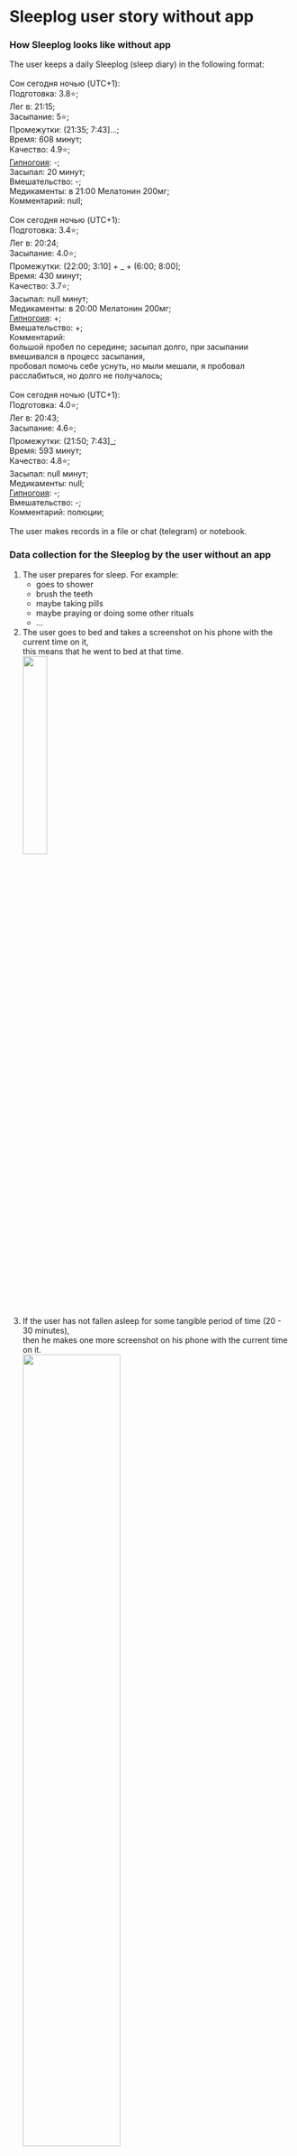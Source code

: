 # Sleeplog user story without app


### How Sleeplog looks like without app
The user keeps a daily Sleeplog (sleep diary) in the following format:<br>
<br>
Сон сегодня ночью (UTC+1):<br>
Подготовка: 3.8⭐️;<br>
Лег в: 21:15;<br>
Засыпание: 5⭐️;<br>
Промежутки: (21:35; 7:43]...;<br>
Время: 608 минут;<br>
Качество: 4.9⭐️;<br>
[Гипногоия](https://ru.wikipedia.org/wiki/%D0%93%D0%B8%D0%BF%D0%BD%D0%B0%D0%B3%D0%BE%D0%B3%D0%B8%D1%8F): -;<br>
Засыпал: 20 минут;<br>
Вмешательство: -;<br>
Медикаменты: в 21:00 Мелатонин 200мг;<br>
Комментарий: null;<br>
<br>
Сон сегодня ночью (UTC+1):<br>
Подготовка: 3.4⭐️;<br>
Лег в: 20:24;<br>
Засыпание: 4.0⭐️;<br>
Промежутки: (22:00; 3:10] + &#95; + (6:00; 8:00];<br>
Время: 430 минут;<br>
Качество: 3.7⭐️;<br>
Засыпал: null минут;<br>
Медикаменты: в 20:00 Мелатонин 200мг;<br>
[Гипногоия](https://ru.wikipedia.org/wiki/%D0%93%D0%B8%D0%BF%D0%BD%D0%B0%D0%B3%D0%BE%D0%B3%D0%B8%D1%8F): +;<br>
Вмешательство: +;<br>
Комментарий:<br>
большой пробел по середине;
засыпал долго, при засыпании вмешивался в процесс засыпания,<br>
пробовал помочь себе уснуть, но мыли мешали, я пробовал расслабиться, но долго не получалось;<br>
<br>
Сон сегодня ночью (UTC+1):<br>
Подготовка: 4.0⭐️;<br>
Лег в: 20:43;<br>
Засыпание: 4.6⭐️;<br>
Промежутки: (21:50; 7:43]&#95;;<br>
Время: 593 минут;<br>
Качество: 4.8⭐️;<br>
Засыпал: null минут;<br>
Медикаменты: null;<br>
[Гипногоия](https://ru.wikipedia.org/wiki/%D0%93%D0%B8%D0%BF%D0%BD%D0%B0%D0%B3%D0%BE%D0%B3%D0%B8%D1%8F): -;<br>
Вмешательство: -;<br>
Комментарий: полюции;<br>
<br>
The user makes records in a file or chat (telegram) or notebook.<br>

### Data collection for the Sleeplog by the user without an app
1. The user prepares for sleep.
For example:
   - goes to shower
   - brush the teeth
   - maybe taking pills
   - maybe praying or doing some other rituals
   - ...
2. The user goes to bed and takes a screenshot on his phone with the current time on it,<br>
this means that he went to bed at that time.<br>
<img src="https://user-images.githubusercontent.com/45210795/194901951-b0f448a1-93c8-487e-b49c-0d6371e8d62b.png" width="30%"><br>
3. If the user has not fallen asleep for some tangible period of time (20 - 30 minutes),<br>
then he makes one more screenshot on his phone with the current time on it.<br>
<img src="https://user-images.githubusercontent.com/45210795/194905486-4b87ecda-863d-4e2a-8d86-e8de0b408bc8.png" width="60%"><br>
4. Then maybe at some moment of time, the user fell asleep.<br>
Approximately the last screenshot time + period of screenshot making divided by 2.<br>
5. If the user woke up for a short period of time<br>
(for example, went to the toilet and then quickly fell asleep, or accidentally woke up and then quickly fell asleep)<br>
then he doesn't do anything with the phone.
6. If the user woke up and has not fallen asleep for some tangible period of time<br>
then he makes one more screenshot on his phone with the current time on it.<br>
<img src="https://user-images.githubusercontent.com/45210795/194906356-90e0a439-3a8d-4960-ab25-980fb7f1f44e.png" width="30%"><br>
7. Then maybe at some moment of time, the user fell asleep.<br>
Approximately the last screenshot time + period of screenshot making divided by 2.<br>
8. Then the user wakes up and makes one more screenshot on his phone with the current time on it.<br>
<img src="https://user-images.githubusercontent.com/45210795/194911039-2e3d87f2-f8f5-4787-a89c-b813ddca0d69.png" width="30%"><br>
9. After some time user makes a new record in his Sleeplog.<br>

### The Sleeplog record description
Сон сегодня ночью (UTC+1):  <sub><sup>this line shows the user's current time zone</sub></sup><br>
Подготовка: 4.5⭐️;  <sub><sup>this line shows an estimation of the quality of preparation for sleep</sub></sup><br>
Лег в: 20:42;  <sub><sup>this line shows the time when the user went to bed (the user takes the value from a screenshot)</sub></sup><br>
Засыпание: 3.8⭐️;  <sub><sup>this line shows an estimation of the quality of the falling asleep process (how comfortable, calm, fast the process is)</sub></sup><br>
Промежутки: (22:22; 1:38). + (2:00; 7:55]..&#95;; <sub><sup>this line shows the time intervals in which a user slept (details below)</sub></sup><br>
Время: 551 минут;  <sub><sup>this line shows the total amount of time the user slept (the user calculates values based on the received sleep intervals)</sub></sup><br>
Качество: 3.7⭐️;  <sub><sup>this line shows an estimation of the quality of the sleep process (how comfortable and calm the process is)</sub></sup><br>
Засыпал: null минут;  <sub><sup>this line shows the amount of time during which the user fell asleep</sub></sup><br>
Медикаменты: в 20:11 Мелатонин 200мг;  <sub><sup>this line shows the medicines the user took and at what time he took it</sub></sup><br>
[Гипногоия](https://ru.wikipedia.org/wiki/%D0%93%D0%B8%D0%BF%D0%BD%D0%B0%D0%B3%D0%BE%D0%B3%D0%B8%D1%8F): +;  <sub><sup>this line indicates the presence or absence of [hypnagogia](https://en.wikipedia.org/wiki/Hypnagogia) during the user's sleep</sub></sup><br>
Вмешательство: -;  <sub><sup>this line indicates whether the user was influencing the falling asleep process (whether the user tried to speed up falling asleep or to calm the mind in the process of falling asleep)</sub></sup><br>
Комментарий: полюции;  <sub><sup>this line shows the user's comments</sub></sup><br>
<br>
All values of time for the intervals boundaries are taken by the user from screenshots.<br>
The line with time intervals carries more information than it seems at first glance.<br>
The Round parenthese in the interval boundary indicates that the time for the interval boundary is an estimate, not an exact value.<br>
The Square bracket at the interval boundary indicates that the time for the interval boundary is an exact value.<br>
A dot after a time interval means that there was a small sleep gap inside the interval for which the user did not take a screenshot.<br>
An underline after a time interval means that there was a superficial sleep within the interval for some unknown time.<br>
An underline without interval means that there was a superficial sleep for some unknown time.<br>
<br>
If the field value is null, it means that the user did not want to fill in the fields.<br>
<br>
If the user has not fallen asleep, the sleep time interval can be specified as follows: "(;)".<br>
<br>

### User wishes
Features for [MVP](https://en.wikipedia.org/wiki/Minimum_viable_product):<br>
1. The user wants to automate some part of the processes of making Sleeplog (calculations).<br>
2. The user wants to be able to view statistics of sleep parameters in a convenient form (data visualization).<br>
3. The user wants to note down the time when he does not sleep in an easier way, for example, by pressing a physical button on the phone.<br>
4. The user wants to be able to set which of the optional sleep parameters he will enter every day and which not (set the checkboxes in settings).<br>
<br>

Features for the following app versions:<br>
1. The user wants to have an alternative option to tell the app that he is not sleeping now.<br>
(User can knock on something 2 or 3 times to make a recognizable sound pattern, the app will listen to the microphone and decode this pre-discussed signal as "I am not sleeping now").<br>
2. The user wants to store his Sleeplog and user data in the cloud (on the remote server).<br>
3. The user wants the app to analyze the sounds during his sleep in order to evaluate the properties and qualities of sleep based on data from the microphone.<br>
4. The user wants to be able to add new previously unknown parameters for sleep evaluation and have a set of different types of such parameters for sleep evaluation. (Boolean, Enum, Number, Percent, Percentage ratio like 90%:10%, String, Time, Score on a five-point scale, Score on a ten-point scale, Score on a ?-point scale, Photo, Audio records, Video records, ...).<br>
5. The user wants to expand the set of sleep parameters by adding new devices that can read new body or environment parameters (heart rate, body temperature, [and other ...](https://github.com/sahlet-official/sleeplog/blob/develop/Reserach/ResearchWhenISleep.md#solving-the-issue-of-sleep-in-other-industries)).<br>
6. The user wants the app to periodically analyze sleep data and look for relationships between sleep parameters. As a result of the analysis of the user's sleep data, the app shows exactly how the sleep parameters depend on each other and gives recommendations to the user based on his sleep data and scientific knowledge about sleep.<br>
7. The user wants to get the best advice from a sleep specialist based on his sleep data.<br>
8. The user wants to be part of the app users community, share and get best practices, tips, and recommendations.<br>
9. The user wants to share his sleepy successes among the app community and on social networks.<br>




